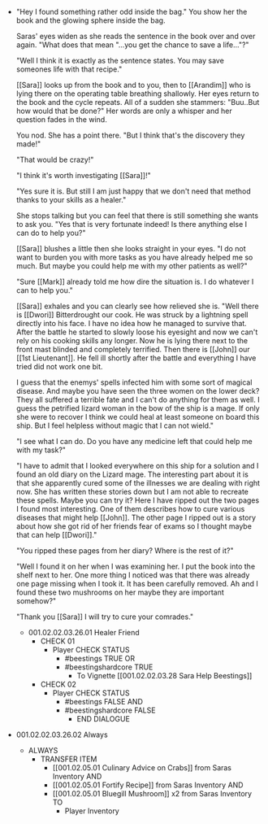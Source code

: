 - "Hey I found something rather odd inside the bag." You show her the book and the glowing sphere inside the bag.
  
  Saras' eyes widen as she reads the sentence in the book over and over again. "What does that mean "...you get the chance to save a life..."?"
  
  "Well I think it is exactly as the sentence states. You may save someones life with that recipe."
  
  [[Sara]] looks up from the book and to you, then to [[Arandim]] who is lying there on the operating table breathing shallowly. Her eyes return to the book and the cycle repeats. All of a sudden she stammers:  "Buu..But how would that be done?" Her words are only a whisper and her question fades in the wind.
  
  You nod. She has a point there. "But I think that's the discovery they made!"
  
  "That would be crazy!"
  
  "I think it's worth investigating [[Sara]]!"
  
  "Yes sure it is. But still I am just happy that we don't need that method thanks to your skills as a healer."
  
  She stops talking but you can feel that there is still something she wants to ask you. "Yes that is very fortunate indeed! Is there anything else I can do to help you?"
  
  [[Sara]] blushes a little then she looks straight in your eyes. "I do not want to burden you with more tasks as you have already helped me so much. But maybe you could help me with my other patients as well?"
  
  "Sure [[Mark]] already told me how dire the situation is. I do whatever I can to help you."
  
  [[Sara]] exhales and you can clearly see how relieved she is. "Well there is [[Dwori]] Bitterdrought our cook. He was struck by a lightning spell directly into his face. I have no idea how he managed to survive that. After the battle he started to slowly loose his eyesight and now we can't rely on his cooking skills any longer. Now he is lying there next to the front mast blinded and completely terrified. Then there is [[John]] our [[1st Lieutenant]]. He fell ill shortly after the battle and everything I have tried did not work one bit. 
  
  I guess that the enemys' spells infected him with some sort of magical disease. And maybe you have seen the three women on the lower deck? They all suffered a terrible fate and I can't do anything for them as well. I guess the petrified lizard woman in the bow of the ship is a mage. If only she were to recover I think we could heal at least someone on board this ship. But I feel helpless without magic that I can not wield."
  
  "I see what I can do. Do you have any medicine left that could help me with my task?"
  
  "I have to admit that I looked everywhere on this ship for a solution and I found an old diary on the Lizard mage. The interesting part about it is that she apparently cured some of the illnesses we are dealing with right now. She has written these stories down but I am not able to recreate these spells. Maybe you can try it? Here I have ripped out the two pages I found most interesting. One of them describes how to cure various diseases that might help [[John]]. The other page I ripped out is a story about how she got rid of her friends fear of exams so I thought maybe that can help [[Dwori]]."
  
  "You ripped these pages from her diary? Where is the rest of it?"
  
  "Well I found it on her when I was examining her. I put the book into the shelf next to her. One more thing I noticed was that there was already one page missing when I took it. It has been carefully removed. Ah and I found these two mushrooms on her maybe they are important somehow?"
  
  "Thank you [[Sara]] I will try to cure your comrades."
	- 001.02.02.03.26.01 Healer Friend
		- CHECK 01
			- Player CHECK STATUS
				- #beestings TRUE OR
				- #beestingshardcore TRUE
					- To Vignette [[001.02.02.03.28 Sara Help Beestings]]
		- CHECK 02
			- Player CHECK STATUS
				- #beestings FALSE AND
				- #beestingshardcore FALSE
					- END DIALOGUE
- 001.02.02.03.26.02 Always
	- ALWAYS
		- TRANSFER ITEM
			- [[001.02.05.01 Culinary Advice on Crabs]] from Saras Inventory AND
			- [[001.02.05.01 Fortify Recipe]] from Saras Inventory AND
			- [[001.02.05.01 Bluegill Mushroom]] x2 from Saras Inventory TO
				- Player Inventory